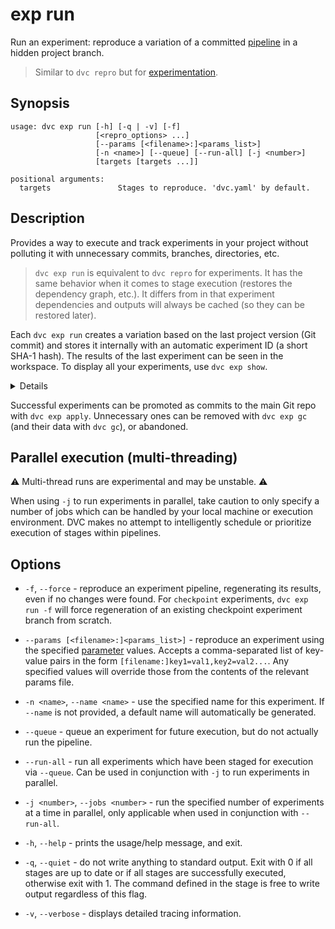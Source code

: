 # exp run

Run an experiment: reproduce a variation of a committed
[pipeline](/doc/command-reference/dag) in a hidden project branch.

> Similar to `dvc repro` but for
> [experimentation](/doc/user-guide/experiment-management).

## Synopsis

```usage
usage: dvc exp run [-h] [-q | -v] [-f]
                   [<repro_options> ...]
                   [--params [<filename>:]<params_list>]
                   [-n <name>] [--queue] [--run-all] [-j <number>]
                   [targets [targets ...]]

positional arguments:
  targets               Stages to reproduce. 'dvc.yaml' by default.
```

## Description

Provides a way to execute and track experiments in your <abbr>project</abbr>
without polluting it with unnecessary commits, branches, directories, etc.

> `dvc exp run` is equivalent to `dvc repro` for <abbr>experiments</abbr>. It
> has the same behavior when it comes to stage execution (restores the
> dependency graph, etc.). It differs from in that experiment dependencies and
> outputs will always be <abbr>cached</abbr> (so they can be restored later).

Each `dvc exp run` creates a variation based on the last project version (Git
commit) and stores it internally with an automatic experiment ID (a short SHA-1
hash). The results of the last experiment can be seen in the
<abbr>workspace</abbr>. To display all your experiments, use `dvc exp show`.

<details>

### How does DVC track experiments?

`dvc exp` uses actual commits under custom
[Git references](https://git-scm.com/book/en/v2/Git-Internals-Git-References)
(found in `.git/refs/exps`). Each commit has the Git `HEAD` as parent. These are
not pushed to the Git remote by default (see `dvc exp push`).

> References have a unique signature similar to the
> [entries in the run-cache](/doc/user-guide/project-structure/internal-files#run-cache).

</details>

Successful experiments can be promoted as commits to the main Git repo with
`dvc exp apply`. Unnecessary ones can be removed with `dvc exp gc` (and their
data with `dvc gc`), or abandoned.

## Parallel execution (multi-threading)

⚠️ Multi-thread runs are experimental and may be unstable. ⚠️

When using `-j` to run experiments in parallel, take caution to only specify a
number of jobs which can be handled by your local machine or execution
environment. DVC makes no attempt to intelligently schedule or prioritize
execution of stages within pipelines.

## Options

- `-f`, `--force` - reproduce an experiment pipeline, regenerating its results,
  even if no changes were found. For `checkpoint` experiments, `dvc exp run -f`
  will force regeneration of an existing checkpoint experiment branch from
  scratch.

- `--params [<filename>:]<params_list>]` - reproduce an experiment using the
  specified [parameter](/doc/command-reference/params) values. Accepts a
  comma-separated list of key-value pairs in the form
  `[filename:]key1=val1,key2=val2...`. Any specified values will override those
  from the contents of the relevant params file.

- `-n <name>`, `--name <name>` - use the specified name for this experiment. If
  `--name` is not provided, a default name will automatically be generated.

- `--queue` - queue an experiment for future execution, but do not actually run
  the pipeline.

- `--run-all` - run all experiments which have been staged for execution via
  `--queue`. Can be used in conjunction with `-j` to run experiments in
  parallel.

- `-j <number>`, `--jobs <number>` - run the specified number of experiments at
  a time in parallel, only applicable when used in conjunction with `--run-all`.

- `-h`, `--help` - prints the usage/help message, and exit.

- `-q`, `--quiet` - do not write anything to standard output. Exit with 0 if all
  stages are up to date or if all stages are successfully executed, otherwise
  exit with 1. The command defined in the stage is free to write output
  regardless of this flag.

- `-v`, `--verbose` - displays detailed tracing information.
